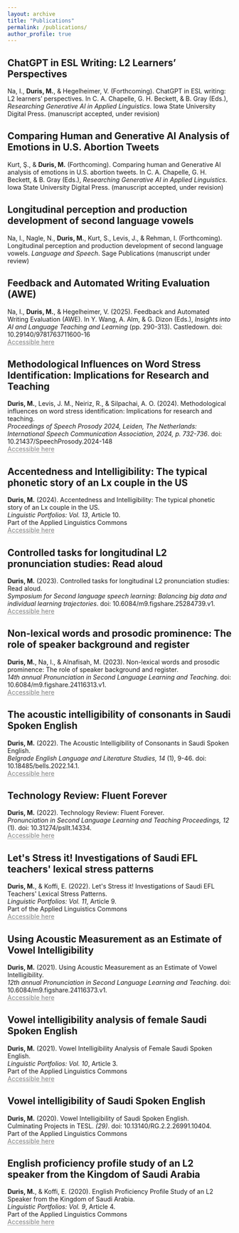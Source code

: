 ```yaml
---
layout: archive
title: "Publications"
permalink: /publications/
author_profile: true
---
```


## ChatGPT in ESL Writing: L2 Learners’ Perspectives<br/>

Na, I., **Duris, M.**, & Hegelheimer, V. (Forthcoming). ChatGPT in ESL writing: L2 learners’ perspectives. In C. A. Chapelle, G. H. Beckett, & B. Gray (Eds.), _Researching Generative AI in Applied Linguistics_. Iowa State University Digital Press. (manuscript accepted, under revision)<br/>

## Comparing Human and Generative AI Analysis of Emotions in U.S. Abortion Tweets<br/>

Kurt, Ş., & **Duris, M.** (Forthcoming). Comparing human and Generative AI analysis of emotions in U.S. abortion tweets. In C. A. Chapelle, G. H. Beckett, & B. Gray (Eds.), _Researching Generative AI in Applied Linguistics_. Iowa State University Digital Press. (manuscript accepted, under revision)<br/>

## Longitudinal perception and production development of second language vowels<br/>

Na, I., Nagle, N., **Duris, M.**, Kurt, S., Levis, J., & Rehman, I. (Forthcoming). Longitudinal perception and production development of second language vowels. _Language and Speech_. Sage Publications (manuscript under review)<br/>

## Feedback and Automated Writing Evaluation (AWE)<br/>

Na, I., **Duris, M.**, & Hegelheimer, V. (2025). Feedback and Automated Writing Evaluation (AWE). In Y. Wang, A. Alm, & G. Dizon (Eds.), _Insights into AI and Language Teaching and Learning_ (pp. 290-313). Castledown. doi: 10.29140/9781763711600-16<br/>
<a href="https://mahdiduris.github.io/files/Chap16_Na et al 2025_Feedback and Automated Writing Evaluation (AWE).pdf" target="_blank" style="color: grey; text-decoration: underline;text-decoration-style: dotted;">Accessible here</a>

## Methodological Influences on Word Stress Identification: Implications for Research and Teaching<br/>

**Duris, M.**, Levis, J. M., Neiriz, R., & Silpachai, A. O. (2024). Methodological influences on word stress identification: Implications for research and teaching.<br/>_Proceedings of Speech Prosody 2024, Leiden, The Netherlands: International Speech Communication Association, 2024, p. 732-736_. doi: 10.21437/SpeechProsody.2024-148<br/>
<a href="https://www.isca-archive.org/speechprosody_2024/duris24_speechprosody.pdf" target="_blank" style="color: grey; text-decoration: underline;text-decoration-style: dotted;">Accessible here</a>

## Accentedness and Intelligibility: The typical phonetic story of an Lx couple in the US<br/>

**Duris, M.** (2024). Accentedness and Intelligibility: The typical phonetic story of an Lx couple in the US.<br/>_Linguistic Portfolios: Vol. 13_, Article 10.<br/>
Part of the Applied Linguistics Commons<br/>
<a href="https://repository.stcloudstate.edu/stcloud_ling/vol13/iss1/10/" target="_blank" style="color: grey; text-decoration: underline;text-decoration-style: dotted;">Accessible here</a>

## Controlled tasks for longitudinal L2 pronunciation studies: Read aloud<br/>

**Duris, M.** (2023). Controlled tasks for longitudinal L2 pronunciation studies: Read aloud.<br/>_Symposium for Second language speech learning: Balancing big data and individual learning trajectories_. doi: 10.6084/m9.figshare.25284739.v1.<br/>
<a href="https://doi.org/10.6084/m9.figshare.25284739.v1" target="_blank" style="color: grey; text-decoration: underline;text-decoration-style: dotted;">Accessible here</a>

## Non-lexical words and prosodic prominence: The role of speaker background and register<br/>

**Duris, M.**, Na, I., & Alnafisah, M. (2023). Non-lexical words and prosodic prominence: The role of speaker background and register.<br/>_14th annual Pronunciation in Second Language Learning and Teaching_. doi: 10.6084/m9.figshare.24116313.v1.<br/>
<a href="https://doi.org/10.6084/m9.figshare.24116313.v1" target="_blank" style="color: grey; text-decoration: underline;text-decoration-style: dotted;">Accessible here</a>

## The acoustic intelligibility of consonants in Saudi Spoken English<br/>

**Duris, M.** (2022). The Acoustic Intelligibility of Consonants in Saudi Spoken English.<br/>_Belgrade English Language and Literature Studies, 14_ (1), 9-46. doi: 10.18485/bells.2022.14.1.<br/>
<a href="https://doi.org/10.18485/bells.2022.14.1" target="_blank" style="color: grey; text-decoration: underline;text-decoration-style: dotted;">Accessible here</a>

## Technology Review: Fluent Forever<br/>

**Duris, M.** (2022). Technology Review: Fluent Forever.<br/>_Pronunciation in Second Language Learning and Teaching Proceedings, 12_ (1). doi: 10.31274/psllt.14334.<br/>
<a href="https://www.iastatedigitalpress.com/psllt/article/id/14334/" target="_blank" style="color: grey; text-decoration: underline;text-decoration-style: dotted;">Accessible here</a>

## Let's Stress it! Investigations of Saudi EFL teachers' lexical stress patterns<br/>

**Duris, M.**, & Koffi, E. (2022). Let's Stress it! Investigations of Saudi EFL Teachers' Lexical Stress Patterns.<br/>_Linguistic Portfolios: Vol. 11_, Article 9.<br/>
Part of the Applied Linguistics Commons<br/>
<a href="https://repository.stcloudstate.edu/stcloud_ling/vol11/iss1/9/" target="_blank" style="color: grey; text-decoration: underline;text-decoration-style: dotted;">Accessible here</a>

## Using Acoustic Measurement as an Estimate of Vowel Intelligibility<br/>

**Duris, M.** (2021). Using Acoustic Measurement as an Estimate of Vowel Intelligibility.<br/>_12th annual Pronunciation in Second Language Learning and Teaching_. doi: 10.6084/m9.figshare.24116373.v1.<br/>
<a href="https://doi.org/10.6084/m9.figshare.24116373.v1" target="_blank" style="color: grey; text-decoration: underline;text-decoration-style: dotted;">Accessible here</a>

## Vowel intelligibility analysis of female Saudi Spoken English<br/>

**Duris, M.** (2021). Vowel Intelligibility Analysis of Female Saudi Spoken English.<br/>_Linguistic Portfolios: Vol. 10_, Article 3.<br/>
Part of the Applied Linguistics Commons<br/>
<a href="https://repository.stcloudstate.edu/stcloud_ling/vol10/iss1/3" target="_blank" style="color: grey; text-decoration: underline;text-decoration-style: dotted;">Accessible here</a>

## Vowel intelligibility of Saudi Spoken English<br/>

**Duris, M.** (2020). Vowel Intelligibility of Saudi Spoken English.<br/>Culminating Projects in TESL. _(29)_. doi: 10.13140/RG.2.2.26991.10404.<br/>
Part of the Applied Linguistics Commons<br/>
<a href="https://repository.stcloudstate.edu/tesl_etds/29" target="_blank" style="color: grey; text-decoration: underline;text-decoration-style: dotted;">Accessible here</a>

## English proficiency profile study of an L2 speaker from the Kingdom of Saudi Arabia<br/>

**Duris, M.**, & Koffi, E. (2020). English Proficiency Profile Study of an L2 Speaker from the Kingdom of Saudi Arabia.<br/>_Linguistic Portfolios: Vol. 9_, Article 4.<br/>
Part of the Applied Linguistics Commons<br/>
<a href="https://repository.stcloudstate.edu/stcloud_ling/vol9/iss1/4" target="_blank" style="color: grey; text-decoration: underline;text-decoration-style: dotted;">Accessible here</a>
